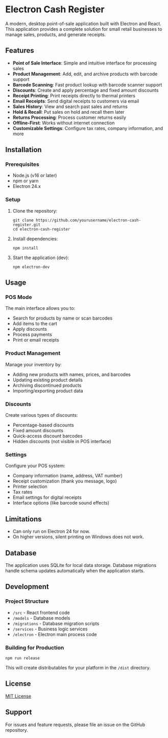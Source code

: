 # Electron Cash Register

A modern, desktop point-of-sale application built with Electron and React. This application provides a complete solution for small retail businesses to manage sales, products, and generate receipts.

## Features

- **Point of Sale Interface**: Simple and intuitive interface for processing sales
- **Product Management**: Add, edit, and archive products with barcode support
- **Barcode Scanning**: Fast product lookup with barcode scanner support
- **Discounts**: Create and apply percentage and fixed amount discounts
- **Receipt Printing**: Print receipts directly to thermal printers
- **Email Receipts**: Send digital receipts to customers via email
- **Sales History**: View and search past sales and returns
- **Hold & Recall**: Put sales on hold and recall them later
- **Returns Processing**: Process customer returns easily
- **Offline-First**: Works without internet connection
- **Customizable Settings**: Configure tax rates, company information, and more

## Installation

### Prerequisites

- Node.js (v16 or later)
- npm or yarn
- Electron 24.x

### Setup

1. Clone the repository:

   ```
   git clone https://github.com/yourusername/electron-cash-register.git
   cd electron-cash-register
   ```

2. Install dependencies:

   ```
   npm install
   ```

3. Start the application (dev):
   ```
   npm electron-dev
   ```

## Usage

### POS Mode

The main interface allows you to:

- Search for products by name or scan barcodes
- Add items to the cart
- Apply discounts
- Process payments
- Print or email receipts

### Product Management

Manage your inventory by:

- Adding new products with names, prices, and barcodes
- Updating existing product details
- Archiving discontinued products
- Importing/exporting product data

### Discounts

Create various types of discounts:

- Percentage-based discounts
- Fixed amount discounts
- Quick-access discount barcodes
- Hidden discounts (not visible in POS interface)

### Settings

Configure your POS system:

- Company information (name, address, VAT number)
- Receipt customization (thank you message, logo)
- Printer selection
- Tax rates
- Email settings for digital receipts
- Interface options (like barcode sound effects)

## Limitations

- Can only run on Electron 24 for now.
- On higher versions, silent printing on Windows does not work.

## Database

The application uses SQLite for local data storage. Database migrations handle schema updates automatically when the application starts.

## Development

### Project Structure

- `/src` - React frontend code
- `/models` - Database models
- `/migrations` - Database migration scripts
- `/services` - Business logic services
- `/electron` - Electron main process code

### Building for Production

```
npm run release
```

This will create distributables for your platform in the `/dist` directory.

## License

[MIT License](LICENSE)

## Support

For issues and feature requests, please file an issue on the GitHub repository.

